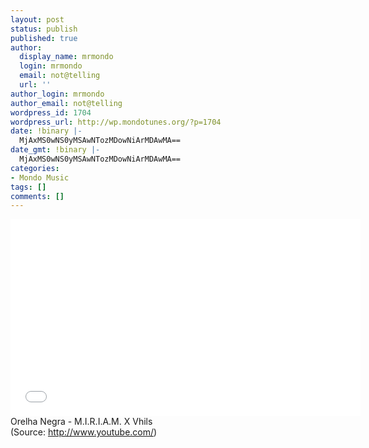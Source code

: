 ```yaml
---
layout: post
status: publish
published: true
author:
  display_name: mrmondo
  login: mrmondo
  email: not@telling
  url: ''
author_login: mrmondo
author_email: not@telling
wordpress_id: 1704
wordpress_url: http://wp.mondotunes.org/?p=1704
date: !binary |-
  MjAxMS0wNS0yMSAwNTozMDowNiArMDAwMA==
date_gmt: !binary |-
  MjAxMS0wNS0yMSAwNTozMDowNiArMDAwMA==
categories:
- Mondo Music
tags: []
comments: []
---
```

<iframe width="560" height="315" src="//www.youtube.com/embed/t6FU1Fvn9Nk" frameborder="0"> </iframe>
Orelha Negra - M.I.R.I.A.M. X Vhils
<div class="attribution">(<span>Source:</span> <a href="http://www.youtube.com/">http://www.youtube.com/</a>)</div>
